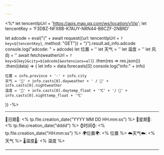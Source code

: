 ```yaml
---

---
```

<%* 
let tencentIpUrl = 'https://apis.map.qq.com/ws/location/v1/ip'; 
let tencentKey = 'F3DBZ-NFXRB-K7AUY-NRN44-B6CZF-2NBRD' 

let adcode = eval("(" + await request({url: tencentIpUrl + `?key=${tencentKey}`, method: "GET"}) + ")").result.ad_info.adcode console.log("adcode: " + adcode) 
let 位置 = '' 
let 天气 = '' 
let 温度 = '' 
let 风向 = '' 
await fetch(weatherUrl + `?key=${key}&city=${adcode}&extensions=all`) 
.then(res => res.json()) 
.then((data) => { 
	let info = data.forecasts[0] 
	console.log("info:" + info) 
	
	位置 = info.province + '-' + info.city 
	天气 = '🌅' + info.casts[0].dayweather + ' / 🌃' + info.casts[0].nightweather 
	温度 = '🌅' + info.casts[0].daytemp_float + '℃' + '/ 🌃' + info.casts[0].nighttemp_float + '℃' 
}) 
-%> 

--- 

🌻日期🌻: <% tp.file.creation_date("YYYY MM DD HH:mm:ss") %> 
🌙星期🌙: <% tp.file.creation_date("dddd") %> 
⌚️时间⌚️: <% tp.file.creation_date("HH:mm:ss") %> 
🌍位置🌍: <% 位置 %> 
☁️天气☁️: <% 天气 %> 
🌡️温度🌡️: <% 温度 %>

---